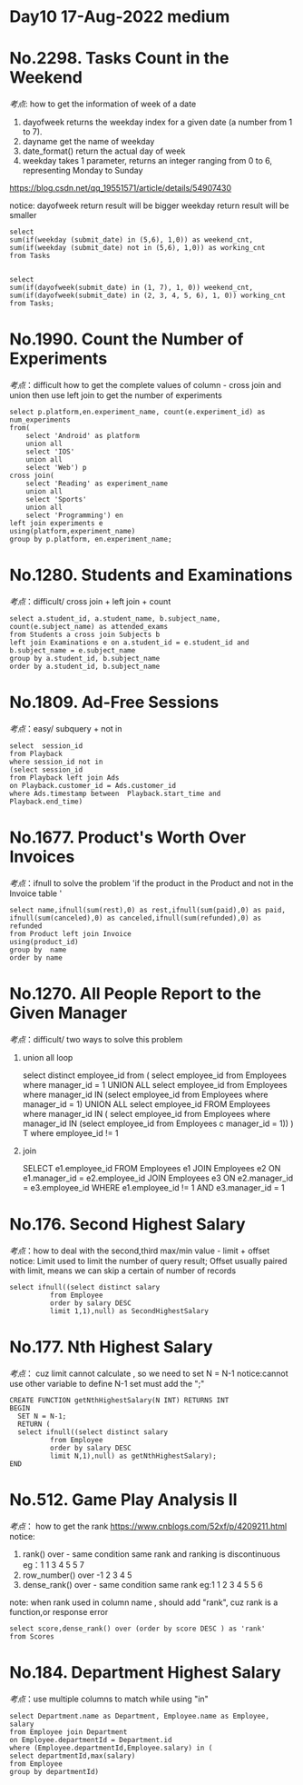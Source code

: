 #
Day10 17-Aug-2022 medium
====

####
No.2298. Tasks Count in the Weekend
==
*考点*:  how to get the information of week of a  date
1. dayofweek returns the weekday index for a given date (a number from 1 to 7).
2. dayname  get the name of weekday
3. date_format()  return the actual day of week 
4. weekday takes 1 parameter, returns an integer ranging from 0 to 6, representing Monday to Sunday

https://blog.csdn.net/qq_19551571/article/details/54907430

notice: dayofweek  return result will be bigger
        weekday    return result will be smaller
        


    select
    sum(if(weekday (submit_date) in (5,6), 1,0)) as weekend_cnt,
    sum(if(weekday (submit_date) not in (5,6), 1,0)) as working_cnt
    from Tasks


    select 
    sum(if(dayofweek(submit_date) in (1, 7), 1, 0)) weekend_cnt,
    sum(if(dayofweek(submit_date) in (2, 3, 4, 5, 6), 1, 0)) working_cnt
    from Tasks;

####

####
No.1990. Count the Number of Experiments
==
*考点*：difficult how to get the complete values of column - cross join and union
       then use left join to get the number of experiments

    select p.platform,en.experiment_name, count(e.experiment_id) as num_experiments
    from(
        select 'Android' as platform
        union all
        select 'IOS'
        union all
        select 'Web') p 
    cross join(
        select 'Reading' as experiment_name
        union all
        select 'Sports'
        union all
        select 'Programming') en
    left join experiments e 
    using(platform,experiment_name)
    group by p.platform, en.experiment_name;

    
####

####
No.1280. Students and Examinations
==
*考点*：difficult/ cross join + left join + count

    select a.student_id, a.student_name, b.subject_name, count(e.subject_name) as attended_exams
    from Students a cross join Subjects b
    left join Examinations e on a.student_id = e.student_id and b.subject_name = e.subject_name
    group by a.student_id, b.subject_name
    order by a.student_id, b.subject_name 

####

####
No.1809. Ad-Free Sessions
==
*考点*：easy/ subquery + not in 

    select  session_id
    from Playback
    where session_id not in 
    (select session_id
    from Playback left join Ads
    on Playback.customer_id = Ads.customer_id
    where Ads.timestamp between  Playback.start_time and Playback.end_time)
####

####
No.1677. Product's Worth Over Invoices
==
*考点*：ifnull to solve the  problem 'if the product in the Product and not  in the Invoice table '

    select name,ifnull(sum(rest),0) as rest,ifnull(sum(paid),0) as paid, ifnull(sum(canceled),0) as canceled,ifnull(sum(refunded),0) as refunded
    from Product left join Invoice
    using(product_id)
    group by  name
    order by name 
####

####
No.1270. All People Report to the Given Manager
==
*考点*：difficult/ two ways to solve this problem 
1. union all loop


    select distinct employee_id from (
    select employee_id from Employees where manager_id = 1
    UNION ALL
    select employee_id
    from Employees where manager_id IN (select employee_id from Employees where manager_id = 1)
    UNION ALL
    select employee_id
    FROM Employees where manager_id IN (
        select employee_id from Employees where manager_id IN 
           (select employee_id from Employees c manager_id = 1))
    ) T where employee_id != 1

2. join 


    SELECT e1.employee_id
    FROM Employees e1
    JOIN Employees e2 ON e1.manager_id = e2.employee_id
    JOIN Employees e3 ON e2.manager_id = e3.employee_id
    WHERE e1.employee_id != 1 AND e3.manager_id = 1
####


####
No.176. Second Highest Salary
==
*考点*：how to deal with the second,third max/min value - limit + offset
notice: Limit used to limit the number of query result;
Offset  usually paired with limit, means we can skip a certain of number of records 

    select ifnull((select distinct salary 
              from Employee 
              order by salary DESC 
              limit 1,1),null) as SecondHighestSalary
####


No.177. Nth Highest Salary
==
*考点*： cuz limit cannot calculate , so we need to set N = N-1
notice:cannot use other variable to define N-1
       set must add the ";"

    CREATE FUNCTION getNthHighestSalary(N INT) RETURNS INT
    BEGIN
      SET N = N-1;
      RETURN (
      select ifnull((select distinct salary 
              from Employee 
              order by salary DESC 
              limit N,1),null) as getNthHighestSalary);  
    END


####
No.512. Game Play Analysis II
==  
*考点*： how to get the rank https://www.cnblogs.com/52xf/p/4209211.html
notice:
1. rank() over - same condition same rank and ranking is discontinuous
   eg：1 1 3 4 5 5 7
2. row_number() over  -1 2 3 4 5
3. dense_rank() over - same condition same rank eg:1 1 2 3 4 5 5 6

note:
when rank used in column name , should add "rank", cuz rank is a function,or response error

    select score,dense_rank() over (order by score DESC ) as 'rank'
    from Scores


####
No.184. Department Highest Salary
==
*考点*：use multiple columns to match while using "in"

    select Department.name as Department, Employee.name as Employee, salary
    from Employee join Department
    on Employee.departmentId = Department.id
    where (Employee.departmentId,Employee.salary) in (
    select departmentId,max(salary)
    from Employee
    group by departmentId)
